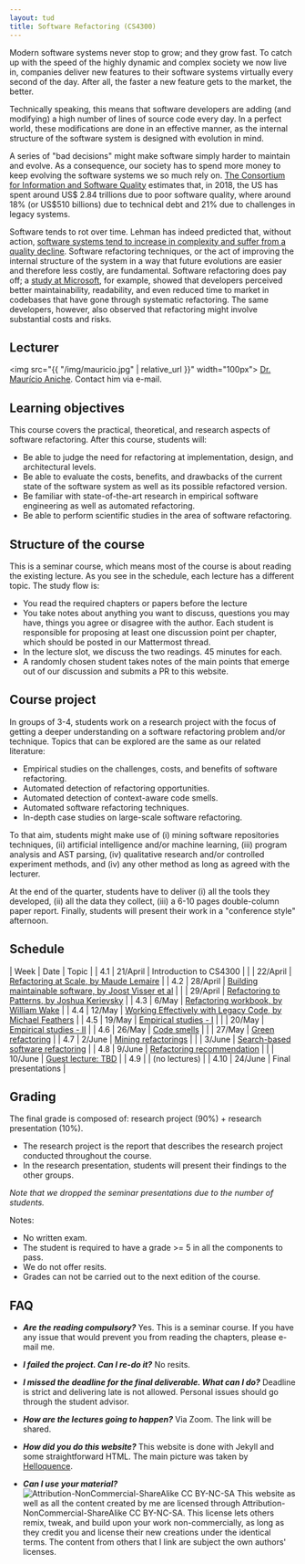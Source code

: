 ```yaml
---
layout: tud
title: Software Refactoring (CS4300)
---
```


Modern software systems never stop to grow; and they grow fast. To catch up with the speed of the highly dynamic and complex society we now live in, companies deliver new features to their software systems virtually every second of the day. After all, the faster a new feature gets to the market, the better. 

Technically speaking, this means that software developers are adding (and modifying) a high number of lines of source code every day. In a perfect world, these modifications are done in an effective manner, as the internal structure of the software system is designed with evolution in mind. 

A series of "bad decisions" might make software simply harder to maintain and evolve. As a consequence, our society has to spend more money to keep evolving the software systems we so much rely on. [The Consortium for Information and Software Quality](https://www.it-cisq.org/the-cost-of-poor-quality-software-in-the-us-a-2018-report/The-Cost-of-Poor-Quality-Software-in-the-US-2018-Report.pdf) estimates that, in 2018, the US has spent around US$ 2.84 trillions due to poor software quality, where around 18% (or US$510 billions) due to technical debt and 21% due to challenges in legacy systems. 

Software tends to rot over time. Lehman has indeed predicted that, without action, [software systems tend to increase in complexity and suffer from a quality decline](https://ieeexplore.ieee.org/abstract/document/1456074). Software refactoring techniques, or the act of improving the internal structure of the system in a way that future evolutions are easier and therefore less costly, are fundamental. Software refactoring does pay off; a [study at Microsoft](https://ieeexplore.ieee.org/abstract/document/6802406), for example, showed that developers perceived better maintainability, readability, and even reduced time to market in codebases that have gone through systematic refactoring. The same developers, however, also observed that refactoring might involve substantial costs and risks.

## Lecturer

<img src="{{ "/img/mauricio.jpg" | relative_url }}" width="100px">
[Dr. Maurício Aniche](https://www.mauricioaniche.com). Contact him via e-mail.

## Learning objectives

This course covers the practical, theoretical, and research aspects of software refactoring. After this course, students will:

* Be able to judge the need for refactoring at implementation, design, and architectural levels.
* Be able to evaluate the costs, benefits, and drawbacks of the current state of the software system as well as its possible refactored version.
* Be familiar with state-of-the-art research in empirical software engineering as well as automated refactoring.
* Be able to perform scientific studies in the area of software refactoring.

## Structure of the course

This is a seminar course, which means most of the course is about reading the existing lecture. As you see in the schedule,
each lecture has a different topic. The study flow is:

* You read the required chapters or papers before the lecture
* You take notes about anything you want to discuss, questions you may have, things you agree or disagree with the author. Each student is responsible for proposing at least one discussion point per chapter, which should be posted in our Mattermost thread. 
* In the lecture slot, we discuss the two readings. 45 minutes for each.
* A randomly chosen student takes notes of the main points that emerge out of our discussion and submits a PR to this website.

## Course project

In groups of 3-4, students work on a research project with the focus of getting a deeper understanding on a software refactoring problem and/or technique. Topics that can be explored are the same as our related literature:

* Empirical studies on the challenges, costs, and benefits of software refactoring.
* Automated detection of refactoring opportunities.
* Automated detection of context-aware code smells.
* Automated software refactoring techniques.
* In-depth case studies on large-scale software refactoring.

To that aim, students might make use of (i) mining software repositories techniques, (ii) artificial intelligence and/or machine learning, (iii) program analysis and AST parsing, (iv) qualitative research and/or controlled experiment methods, and (iv) any other method as long as agreed with the lecturer.

At the end of the quarter, students have to deliver (i) all the tools they developed, (ii) all the data they collect, (iii) a 6-10 pages double-column paper report. Finally, students will present their work in a "conference style" afternoon.


## Schedule



| Week | Date     | Topic                                              |
| 4.1  | 21/April | Introduction to CS4300              | 
|      | 22/April | <a href="{{ '2021/refactoring-at-scale' | relative_url }}">Refactoring at Scale, by Maude Lemaire</a> | 
| 4.2  | 28/April | <a href="{{ '2021/building-maintainable-software' | relative_url }}">Building maintainable software, by Joost Visser et al</a> |
|      | 29/April | <a href="{{ '2021/refactoring-to-patterns' | relative_url }}">Refactoring to Patterns, by Joshua Kerievsky</a>               | 
| 4.3  | 6/May    | <a href="{{ '2021/refactoring-workbook' | relative_url }}">Refactoring workbook, by William Wake</a>                                      | 
| 4.4  | 12/May   | <a href="{{ '2021/working-effectively-with-legacy-code' | relative_url }}">Working Effectively with Legacy Code, by Michael Feathers</a> | 
| 4.5  | 19/May   | <a href="{{ '2021/empirical-studies-1' | relative_url }}">Empirical studies - I</a> | 
|      | 20/May   | <a href="{{ '2021/empirical-studies-2' | relative_url }}">Empirical studies - II</a> | 
| 4.6  | 26/May   | <a href="{{ '2021/code-smells' | relative_url }}">Code smells</a> | 
|      | 27/May   | <a href="{{ '2021/green-refactoring' | relative_url }}">Green refactoring</a> | 
| 4.7  | 2/June   | <a href="{{ '2021/mining-refactorings' | relative_url }}">Mining refactorings</a> | 
|      | 3/June   | <a href="{{ '2021/search-based-software-refactoring' | relative_url }}">Search-based software refactoring</a> | 
| 4.8  | 9/June   | <a href="{{ '2021/refactoring-recommendations' | relative_url }}">Refactoring recommendation</a> | 
|      | 10/June  | <a href="{{ '2021/guest-lecture' | relative_url }}">Guest lecture: TBD</a> | 
| 4.9  |          | (no lectures) | 
| 4.10 | 24/June  | Final presentations | 

## Grading

The final grade is composed of: research project (90%) + research presentation (10%).

* The research project is the report that describes the research project conducted throughout the course.
* In the research presentation, students will present their findings to the other groups.

_Note that we dropped the seminar presentations due to the number of students._

Notes: 

* No written exam.
* The student is required to have a grade >= 5 in all the components to pass.
* We do not offer resits.
* Grades can not be carried out to the next edition of the course.


## FAQ

* _**Are the reading compulsory?**_
Yes. This is a seminar course. If you have any issue that would prevent you from reading the chapters, please e-mail me.

* _**I failed the project. Can I re-do it?**_
No resits.

* _**I missed the deadline for the final deliverable. What can I do?**_
Deadline is strict and delivering late is not allowed. Personal issues should go through the student advisor.

* _**How are the lectures going to happen?**_ Via Zoom. The link will be shared.

* _**How did you do this website?**_
This website is done with Jekyll and some straightforward HTML. The main picture was taken by [Helloquence](https://unsplash.com/photos/5fNmWej4tAA).

* _**Can I use your material?**_
![Attribution-NonCommercial-ShareAlike CC BY-NC-SA](https://licensebuttons.net/l/by-nc-sa/3.0/88x31.png) This website as well as all the content created by me are licensed through Attribution-NonCommercial-ShareAlike CC BY-NC-SA. This license lets others remix, tweak, and build upon your work non-commercially, as long as they credit you and license their new creations under the identical terms.
The content from others that I link are subject the own authors' licenses.




